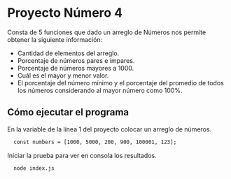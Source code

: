 # Proyecto Número 4

Consta de 5 funciones que dado un arreglo de Números nos permite obtener la siguiente información:

- Cantidad de elementos del arreglo.
- Porcentaje de números pares e impares.
- Porcentaje de números mayores a 1000.
- Cuál es el mayor y menor valor.
- El porcentaje del número mínimo y el porcentaje del promedio de todos los números considerando al mayor número como 100%.

## Cómo ejecutar el programa

En la variable de la línea 1 del proyecto colocar un arreglo de números.

```bash
  const numbers = [1000, 5000, 200, 900, 100001, 123];
```

Iniciar la prueba para ver en consola los resultados.

```bash
  node index.js
```
